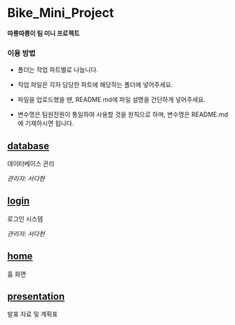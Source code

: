 # Bike_Mini_Project
**따릉따릉이 팀 미니 프로젝트**

### 이용 방법
- 폴더는 작업 파트별로 나눕니다.

- 작업 파일은 각자 담당한 파트에 해당하는 폴더에 넣어주세요.

- 파일을 업로드했을 땐, README.md에 파일 설명을 간단하게 넣어주세요.

- 변수명은 팀원전원이 통일하여 사용할 것을 원칙으로 하며, 변수명은 README.md에 기재하시면 됩니다.

## [database](database/데이터베이스.md)
데이터베이스 관리

*관리자: 서다현*

## [login](login/README.md)
로그인 시스템

*관리자: 서다현*

## [home](https://github.com/DahyeonS/Bike_Mini_Project/blob/main/home/README.md)
홈 화면

## [presentation](https://github.com/DahyeonS/Bike_Mini_Project/tree/main/presentation)
발표 자료 및 계획표
